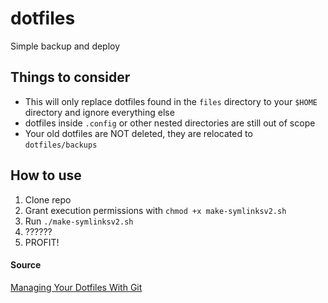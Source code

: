 # dotfiles
Simple backup and deploy

## Things to consider

- This will only replace dotfiles found in the `files` directory to your `$HOME` directory and ignore everything else
- dotfiles inside `.config` or other nested directories are still out of scope
- Your old dotfiles are NOT deleted, they are relocated to `dotfiles/backups`

## How to use
1. Clone repo
2. Grant execution permissions with ```chmod +x make-symlinksv2.sh```
3. Run `./make-symlinksv2.sh`
4. ??????
5. PROFIT!

#### Source
[Managing Your Dotfiles With Git](https://medium.com/better-programming/managing-your-dotfiles-with-git-4dee603a19a2)
